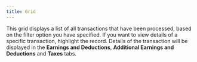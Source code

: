 ```yaml
---
title: Grid
---
```



This grid displays a list of all transactions that have been processed,  based on the filter option you have specified. If you want to view details  of a specific transaction, highlight the record. Details of the transaction  will be displayed in the **Earnings and 
 Deductions**, **Additional Earnings 
 and Deductions** and **Taxes**  tabs.
